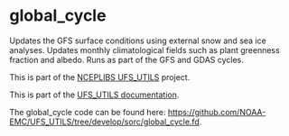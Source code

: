 
# global_cycle

Updates the GFS surface conditions using external snow and sea ice
analyses. Updates monthly climatological fields such as plant
greenness fraction and albedo. Runs as part of the GFS and GDAS
cycles.

This is part of the [NCEPLIBS
UFS_UTILS](https://github.com/NOAA-EMC/UFS_UTILS) project.

This is part of the <a href="../index.html">UFS_UTILS documentation</a>.

The global_cycle code can be found here:
https://github.com/NOAA-EMC/UFS_UTILS/tree/develop/sorc/global_cycle.fd.

